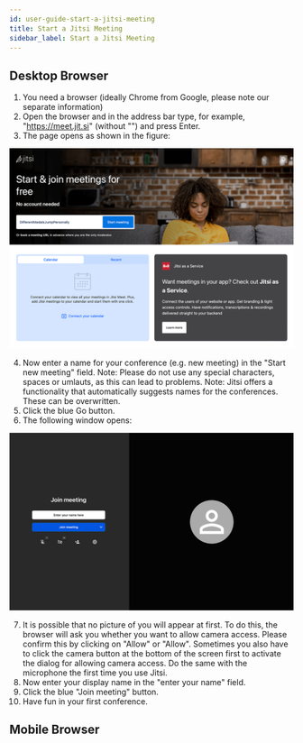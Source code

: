```yaml
---
id: user-guide-start-a-jitsi-meeting
title: Start a Jitsi Meeting
sidebar_label: Start a Jitsi Meeting
---
```


## Desktop Browser

1. You need a browser (ideally Chrome from Google, please note our separate information)
2. Open the browser and in the address bar type, for example, "https://meet.jit.si" (without "") and press Enter.
3. The page opens as shown in the figure:

![screenshot 1](../assets/user_guide_start_meeting.png "screenshot 1")

4. Now enter a name for your conference (e.g. new meeting) in the "Start new meeting" field.
Note: Please do not use any special characters, spaces or umlauts, as this can lead to problems.
Note: Jitsi offers a functionality that automatically suggests names for the conferences. These can be overwritten.
5. Click the blue Go button.
6. The following window opens:

![screenshot 1](../assets/user_guide_join_meeting.png "screenshot 1")

7. It is possible that no picture of you will appear at first. To do this, the browser will ask you whether you want to allow camera access. Please confirm this by clicking on "Allow" or "Allow". Sometimes you also have to click the camera button at the bottom of the screen first to activate the dialog for allowing camera access. Do the same with the microphone the first time you use Jitsi.
8. Now enter your display name in the "enter your name" field.
9. Click the blue "Join meeting" button.
10. Have fun in your first conference.

## Mobile Browser
 
